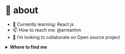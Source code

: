 # 🚀 about
- 🌱 Currently learning: React.js
- 📫 How to reach me: @armanhm
- 👯 I’m looking to collaborate on Open source project



<details>
  <summary><b>Where to find me</b></summary>

[![Github](https://img.shields.io/badge/-Github-181717?style=for-the-badge&logo=Github&logoColor=white)](https://github.com/armanhm)
[![LinkedIn](https://img.shields.io/badge/-LinkedIn-0077B5?style=for-the-badge&logo=LinkedIn&logoColor=white)](https://www.linkedin.com/in/arman-hm-75b6bb7a/)
[![Twitter](https://img.shields.io/badge/-Twitter-1DA1F2?style=for-the-badge&logo=Twitter&logoColor=white)](https://twitter.com/armanhm79)
[![Instagram](https://img.shields.io/badge/-Instagram-1DA1F2?style=for-the-badge&logo=Instagram&logoColor=red)](https://instagram.com/armanhm)
[![Telegram](https://img.shields.io/badge/-Telegram-1DA1F2?style=for-the-badge&logo=Telegram&logoColor=white)](https://instagram.com/armanhm)
